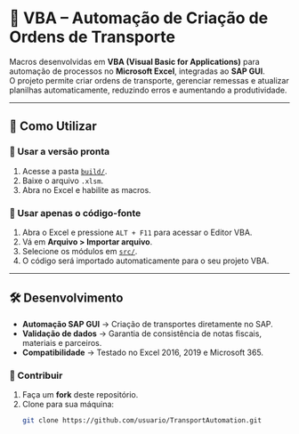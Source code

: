 # 🚚 VBA – Automação de Criação de Ordens de Transporte

Macros desenvolvidas em **VBA (Visual Basic for Applications)** para automação de processos no **Microsoft Excel**, integradas ao **SAP GUI**.  
O projeto permite criar ordens de transporte, gerenciar remessas e atualizar planilhas automaticamente, reduzindo erros e aumentando a produtividade.

---


## 🚀 Como Utilizar

### 🔹 Usar a versão pronta
1. Acesse a pasta [`build/`](./build).  
2. Baixe o arquivo `.xlsm`.  
3. Abra no Excel e habilite as macros.  

### 🔹 Usar apenas o código-fonte
1. Abra o Excel e pressione `ALT + F11` para acessar o Editor VBA.  
2. Vá em **Arquivo > Importar arquivo**.  
3. Selecione os módulos em [`src/`](./src).  
4. O código será importado automaticamente para o seu projeto VBA.  

---

## 🛠️ Desenvolvimento

- **Automação SAP GUI** → Criação de transportes diretamente no SAP.  
- **Validação de dados** → Garantia de consistência de notas fiscais, materiais e parceiros.
- **Compatibilidade** → Testado no Excel 2016, 2019 e Microsoft 365.  

### 🔧 Contribuir
1. Faça um **fork** deste repositório.  
2. Clone para sua máquina:  
   ```bash
   git clone https://github.com/usuario/TransportAutomation.git